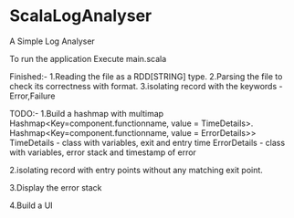 # ScalaLogAnalyser
A Simple Log Analyser

To run the application Execute main.scala

Finished:-
1.Reading the file as a RDD[STRING] type.
2.Parsing the file to check its correctness with format.
3.isolating record with the keywords - Error,Failure


TODO:-
1.Build a hashmap with multimap
    Hashmap<Key=component.functionname, value = TimeDetails>.
    Hashmap<Key=component.functionname, value = ErrorDetails>>
    TimeDetails - class with variables, exit and entry time
    ErrorDetails - class with variables, error stack and timestamp of error
    
2.isolating record with entry points without any matching exit point.

3.Display the error stack

4.Build a UI
